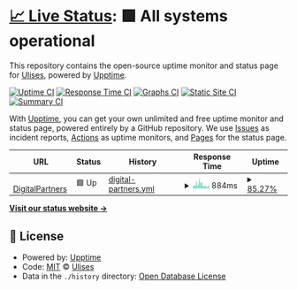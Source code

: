 # [📈 Live Status](https://ulisesthecras.github.io/upptime): <!--live status--> **🟩 All systems operational**

This repository contains the open-source uptime monitor and status page for [Ulises](https://ulisesthecras.github.io/upptime), powered by [Upptime](https://github.com/upptime/upptime).

[![Uptime CI](https://github.com/ulisesthecras/upptime/workflows/Uptime%20CI/badge.svg)](https://github.com/ulisesthecras/upptime/actions?query=workflow%3A%22Uptime+CI%22)
[![Response Time CI](https://github.com/ulisesthecras/upptime/workflows/Response%20Time%20CI/badge.svg)](https://github.com/ulisesthecras/upptime/actions?query=workflow%3A%22Response+Time+CI%22)
[![Graphs CI](https://github.com/ulisesthecras/upptime/workflows/Graphs%20CI/badge.svg)](https://github.com/ulisesthecras/upptime/actions?query=workflow%3A%22Graphs+CI%22)
[![Static Site CI](https://github.com/ulisesthecras/upptime/workflows/Static%20Site%20CI/badge.svg)](https://github.com/ulisesthecras/upptime/actions?query=workflow%3A%22Static+Site+CI%22)
[![Summary CI](https://github.com/ulisesthecras/upptime/workflows/Summary%20CI/badge.svg)](https://github.com/ulisesthecras/upptime/actions?query=workflow%3A%22Summary+CI%22)

With [Upptime](https://upptime.js.org), you can get your own unlimited and free uptime monitor and status page, powered entirely by a GitHub repository. We use [Issues](https://github.com/ulisesthecras/upptime/issues) as incident reports, [Actions](https://github.com/ulisesthecras/upptime/actions) as uptime monitors, and [Pages](https://ulisesthecras.github.io/upptime) for the status page.

<!--start: status pages-->
<!-- This summary is generated by Upptime (https://github.com/upptime/upptime) -->
<!-- Do not edit this manually, your changes will be overwritten -->
<!-- prettier-ignore -->
| URL | Status | History | Response Time | Uptime |
| --- | ------ | ------- | ------------- | ------ |
| <img alt="" src="https://favicons.githubusercontent.com/digitalpartners.ai" height="13"> [DigitalPartners](https://digitalpartners.ai) | 🟩 Up | [digital-partners.yml](https://github.com/ulisesthecras/upptime/commits/HEAD/history/digital-partners.yml) | <details><summary><img alt="Response time graph" src="./graphs/digital-partners/response-time-week.png" height="20"> 884ms</summary><br><a href="https://ulisesthecras.github.io/upptime/history/digital-partners"><img alt="Response time 641" src="https://img.shields.io/endpoint?url=https%3A%2F%2Fraw.githubusercontent.com%2Fulisesthecras%2Fupptime%2FHEAD%2Fapi%2Fdigital-partners%2Fresponse-time.json"></a><br><a href="https://ulisesthecras.github.io/upptime/history/digital-partners"><img alt="24-hour response time 1323" src="https://img.shields.io/endpoint?url=https%3A%2F%2Fraw.githubusercontent.com%2Fulisesthecras%2Fupptime%2FHEAD%2Fapi%2Fdigital-partners%2Fresponse-time-day.json"></a><br><a href="https://ulisesthecras.github.io/upptime/history/digital-partners"><img alt="7-day response time 884" src="https://img.shields.io/endpoint?url=https%3A%2F%2Fraw.githubusercontent.com%2Fulisesthecras%2Fupptime%2FHEAD%2Fapi%2Fdigital-partners%2Fresponse-time-week.json"></a><br><a href="https://ulisesthecras.github.io/upptime/history/digital-partners"><img alt="30-day response time 691" src="https://img.shields.io/endpoint?url=https%3A%2F%2Fraw.githubusercontent.com%2Fulisesthecras%2Fupptime%2FHEAD%2Fapi%2Fdigital-partners%2Fresponse-time-month.json"></a><br><a href="https://ulisesthecras.github.io/upptime/history/digital-partners"><img alt="1-year response time 641" src="https://img.shields.io/endpoint?url=https%3A%2F%2Fraw.githubusercontent.com%2Fulisesthecras%2Fupptime%2FHEAD%2Fapi%2Fdigital-partners%2Fresponse-time-year.json"></a></details> | <details><summary><a href="https://ulisesthecras.github.io/upptime/history/digital-partners">85.27%</a></summary><a href="https://ulisesthecras.github.io/upptime/history/digital-partners"><img alt="All-time uptime 94.08%" src="https://img.shields.io/endpoint?url=https%3A%2F%2Fraw.githubusercontent.com%2Fulisesthecras%2Fupptime%2FHEAD%2Fapi%2Fdigital-partners%2Fuptime.json"></a><br><a href="https://ulisesthecras.github.io/upptime/history/digital-partners"><img alt="24-hour uptime 47.76%" src="https://img.shields.io/endpoint?url=https%3A%2F%2Fraw.githubusercontent.com%2Fulisesthecras%2Fupptime%2FHEAD%2Fapi%2Fdigital-partners%2Fuptime-day.json"></a><br><a href="https://ulisesthecras.github.io/upptime/history/digital-partners"><img alt="7-day uptime 85.27%" src="https://img.shields.io/endpoint?url=https%3A%2F%2Fraw.githubusercontent.com%2Fulisesthecras%2Fupptime%2FHEAD%2Fapi%2Fdigital-partners%2Fuptime-week.json"></a><br><a href="https://ulisesthecras.github.io/upptime/history/digital-partners"><img alt="30-day uptime 94.01%" src="https://img.shields.io/endpoint?url=https%3A%2F%2Fraw.githubusercontent.com%2Fulisesthecras%2Fupptime%2FHEAD%2Fapi%2Fdigital-partners%2Fuptime-month.json"></a><br><a href="https://ulisesthecras.github.io/upptime/history/digital-partners"><img alt="1-year uptime 94.08%" src="https://img.shields.io/endpoint?url=https%3A%2F%2Fraw.githubusercontent.com%2Fulisesthecras%2Fupptime%2FHEAD%2Fapi%2Fdigital-partners%2Fuptime-year.json"></a></details>

<!--end: status pages-->

[**Visit our status website →**](https://ulisesthecras.github.io/upptime)

## 📄 License

- Powered by: [Upptime](https://github.com/upptime/upptime)
- Code: [MIT](./LICENSE) © [Ulises](https://ulisesthecras.github.io/upptime)
- Data in the `./history` directory: [Open Database License](https://opendatacommons.org/licenses/odbl/1-0/)
